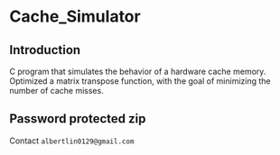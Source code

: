 # Cache_Simulator

## Introduction

C program that simulates the behavior of a hardware cache memory.
Optimized a matrix transpose function, with the goal of minimizing the number of cache misses.

## Password protected zip

Contact `albertlin0129@gmail.com`
